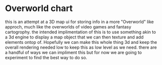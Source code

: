 # Overworld chart
this is an attempt at a 3D map ui for storing info in a more "Overworld" like approch, much like the overworlds of video games and fantasy cartogrophy.
the intended implimentation of this is to use something akin to a 3d engine to display a map object that we can then texture and add elements ontop of.
Hopefully we can make this whole thing 3d and keep the overall rendering needed low to keep this as low level as we need.
there are a handful of ways we can impliment this but for now we are going to experiment to find the best way to do so.